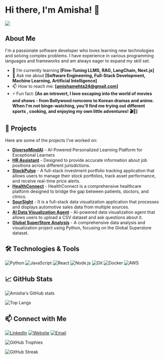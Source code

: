 # Hi there, I'm Amisha! 👋

<!-- Profile Views -->
![](https://komarev.com/ghpvc/?username=AmishaMe24&color=blue)

## About Me

I'm a passionate software developer who loves learning new technologies and solving complex problems. I have experience in various programming languages and frameworks and am always eager to expand my skill set.

- 🌱 I’m currently learning **[Fine-Tuning LLMS, RAG, LangChain, Next.js]**
- 💬 Ask me about **[Software Engineering, Full-Stack Development, Machine Learning, Artificial Intelligence]**
- 📫 How to reach me: **[amishamehta24@gmail.com]**
- ⚡ Fun fact: **[As an introvert, I love escaping into the world of movies and shows - from Bollywood romcoms to Korean dramas and anime. When I'm not binge-watching, you'll find me trying out different sports , cooking, and enjoying my own little adventures! 🎬🏸]**

## 🚀 Projects

Here are some of the projects I've worked on:

- [**DiverseMindAI**](https://github.com/AmishaMe24/DiverseMindAI) - AI-Powered Personalized Learning Platform for Exceptional Learners
- [**HR Assistant**](https://github.com/AmishaMe24/hr-assistant) - Designed to provide accurate information about job positions across different jurisdictions.
- [**StockPulse**](https://github.com/AmishaMe24/stock-pulse) - A full-stack investment portfolio tracking application that allows users to manage their stock portfolios, track asset performance, and receive real-time price alerts.
- [**HealthConnect**](https://github.com/AmishaMe24/HealthConnect) - HealthConnect is a comprehensive healthcare platform designed to bridge the gap between patients, doctors, and clinics.
- [**SourSight**](https://github.com/AmishaMe24/data-viz-app) - It is a full-stack data visualization application that processes and displays automotive sales data from multiple sources.
- [**AI Data Visualization Agent**](https://github.com/AmishaMe24/AI-DataVisualization-Agent) - AI-powered data visualization agent that allows users to upload a CSV dataset and ask questions about it.
- [**Global SuperStore Analysis**](https://dashapp-795931816520.northamerica-northeast1.run.app/) - A comprehensive data analysis and visualization project using Python, focusing on the Global Superstore dataset.

## 🛠️ Technologies & Tools

![Python](https://img.shields.io/badge/-Python-333333?style=flat&logo=python)
![JavaScript](https://img.shields.io/badge/-JavaScript-333333?style=flat&logo=javascript)
![React](https://img.shields.io/badge/-React-333333?style=flat&logo=react)
![Node.js](https://img.shields.io/badge/-Node.js-333333?style=flat&logo=node.js)
![Git](https://img.shields.io/badge/-Git-333333?style=flat&logo=git)
![Docker](https://img.shields.io/badge/-Docker-333333?style=flat&logo=docker)
![AWS](https://img.shields.io/badge/-AWS-333333?style=flat&logo=amazon-aws)

## 📈 GitHub Stats

![Amisha's GitHub stats](https://github-readme-stats.vercel.app/api?username=AmishaMe24&show_icons=true&theme=radical)

<!-- Optional: Top languages -->
![Top Langs](https://github-readme-stats.vercel.app/api/top-langs/?username=AmishaMe24&layout=compact&theme=radical)

## 📫 Connect with Me

[![LinkedIn](https://img.shields.io/badge/-LinkedIn-0077B5?style=flat&logo=linkedin)](https://www.linkedin.com/in/mehtaamisha/)
[![Website](https://img.shields.io/badge/-Twitter-1DA1F2?style=flat&logo=twitter)](https://portfolio-amisha-mehtas-projects.vercel.app/)
[![Email](https://img.shields.io/badge/-Email-D14836?style=flat&logo=gmail&logoColor=white)](mailto:amishamehta24@gmail.com)

<!-- Optional: GitHub Trophies -->
![GitHub Trophies](https://github-profile-trophy.vercel.app/?username=AmishaMe24&theme=radical)

<!-- Optional: GitHub Streak Stats -->
![GitHub Streak](https://github-readme-streak-stats.herokuapp.com/?user=AmishaMe24&theme=radical)
